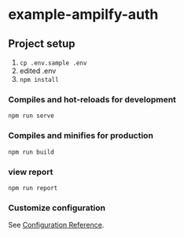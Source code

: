 # example-ampilfy-auth

## Project setup

1. `cp .env.sample .env`
1. edited .env
1. `npm install`

### Compiles and hot-reloads for development
```
npm run serve
```

### Compiles and minifies for production
```
npm run build
```

### view report
```
npm run report
```

### Customize configuration
See [Configuration Reference](https://cli.vuejs.org/config/).

